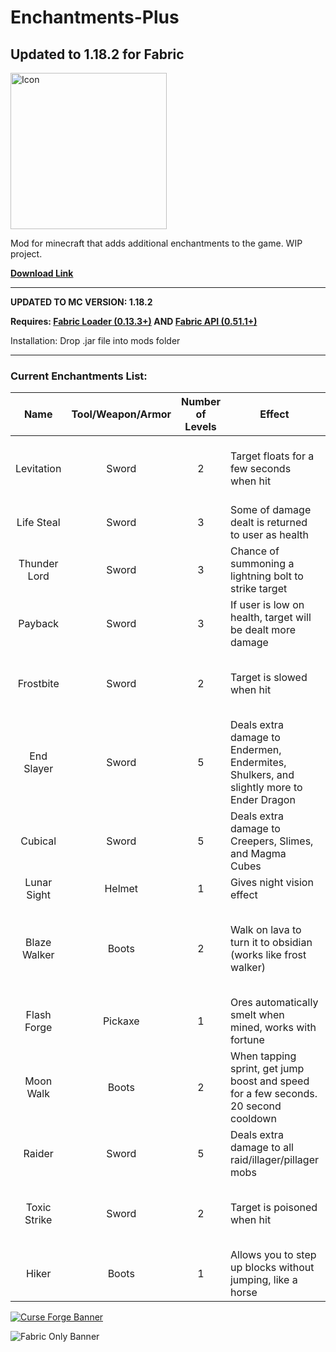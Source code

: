 # Enchantments-Plus

## Updated to 1.18.2 for Fabric

<img src="https://i.imgur.com/HFDSgKD.png" alt="Icon" width="250"/>

Mod for minecraft that adds additional enchantments to the game. WIP project.

**[Download Link](https://github.com/therobdog7/enchantments-plus/releases/ "Download")**

---

**UPDATED TO MC VERSION: 1.18.2**

**Requires: [Fabric Loader (0.13.3+)](https://fabricmc.net/use/ "Fabric Download")
AND [Fabric API (0.51.1+)](https://www.curseforge.com/minecraft/mc-mods/fabric-api)**

Installation: Drop .jar file into mods folder

---

### Current Enchantments List:

|     Name     | Tool/Weapon/Armor | Number of Levels | Effect                                                                                  |  Rarity   | Notes                                                                       |
|:------------:|:-----------------:|:----------------:|-----------------------------------------------------------------------------------------|:---------:|-----------------------------------------------------------------------------|
|  Levitation  |       Sword       |        2         | Target floats for a few seconds when hit                                                |   Rare    | Cannot be equipped with fire aspect, toxic strike, frostbite                |
|  Life Steal  |       Sword       |        3         | Some of damage dealt is returned to user as health                                      |   Rare    | Cannot be equipped with payback                                             |
| Thunder Lord |       Sword       |        3         | Chance of summoning a lightning bolt to strike target                                   | Very Rare |                                                                             |
|   Payback    |       Sword       |        3         | If user is low on health, target will be dealt more damage                              |   Rare    | Cannot be equipped with life steal                                          |
|  Frostbite   |       Sword       |        2         | Target is slowed when hit                                                               |   Rare    | Cannot be equipped with fire aspect, toxic strike, levitation               |
|  End Slayer  |       Sword       |        5         | Deals extra damage to Endermen, Endermites, Shulkers, and slightly more to Ender Dragon | Uncommon  | Cannot be equipped with other damage enchantments                           |
|   Cubical    |       Sword       |        5         | Deals extra damage to Creepers, Slimes, and Magma Cubes                                 | Uncommon  | Cannot be equipped with other damage enchantments                           |
| Lunar Sight  |      Helmet       |        1         | Gives night vision effect                                                               | Uncommon  |                                                                             |
| Blaze Walker |       Boots       |        2         | Walk on lava to turn it to obsidian (works like frost walker)                           |   Rare    | Treasure enchantment. Cannot be equipped with depth strider or frost walker |
| Flash Forge  |      Pickaxe      |        1         | Ores automatically smelt when mined, works with fortune                                 |   Rare    | Cannot be equipped with silk touch                                          |
|  Moon Walk   |       Boots       |        2         | When tapping sprint, get jump boost and speed for a few seconds. 20 second cooldown     |   Rare    |                                                                             |
|    Raider    |       Sword       |        5         | Deals extra damage to all raid/illager/pillager mobs                                    | Uncommon  | Cannot be equipped with other damage enchantments                           |
| Toxic Strike |       Sword       |        2         | Target is poisoned when hit                                                             |   Rare    | Cannot be equipped with fire aspect, frostbite, levitation                  |
|    Hiker     |       Boots       |        1         | Allows you to step up blocks without jumping, like a horse                              |   Rare    |                                                                             |

[![Curse Forge Banner](https://i.imgur.com/1gmBDfe.png?1)](https://www.curseforge.com/minecraft/mc-mods/enchantments-plus-fabric "Curse Forge")

![Fabric Only Banner](https://i.ibb.co/yphNcXz/fabric-only-banner.png)